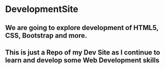 # DevelopmentSite
## We are going to explore development of HTML5, CSS, Bootstrap and more.
## This is just a Repo of my Dev Site as I continue to learn and develop some Web Development skills
